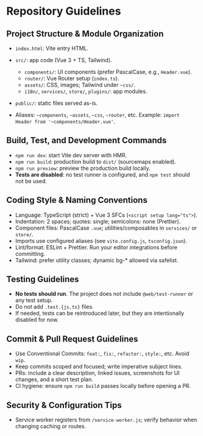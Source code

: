 # Repository Guidelines

## Project Structure & Module Organization

* `index.html`: Vite entry HTML.
* `src/`: app code (Vue 3 + TS, Tailwind).

  * `components/`: UI components (prefer PascalCase, e.g., `Header.vue`).
  * `router/`: Vue Router setup (`index.ts`).
  * `assets/`: CSS, images; Tailwind under `~css/`.
  * `i18n/`, `services/`, `store/`, `plugins/`: app modules.
* `public/`: static files served as-is.
* Aliases: `~components`, `~assets`, `~css`, `~router`, etc. Example:
  `import Header from '~components/Header.vue'`.

## Build, Test, and Development Commands

* `npm run dev`: start Vite dev server with HMR.
* `npm run build`: production build to `dist/` (sourcemaps enabled).
* `npm run preview`: preview the production build locally.
* **Tests are disabled**: no test runner is configured, and `npm test` should not be used.

## Coding Style & Naming Conventions

* Language: TypeScript (strict) + Vue 3 SFCs (`<script setup lang="ts">`).
* Indentation: 2 spaces; quotes: single; semicolons: none (Prettier).
* Component files: PascalCase `.vue`; utilities/composables in `services/` or `store/`.
* Imports use configured aliases (see `vite.config.js`, `tsconfig.json`).
* Lint/format: ESLint + Prettier. Run your editor integrations before committing.
* Tailwind: prefer utility classes; dynamic bg-\* allowed via safelist.

## Testing Guidelines

* **No tests should run**. The project does not include `@web/test-runner` or any test setup.
* Do not add `.test.{js,ts}` files.
* If needed, tests can be reintroduced later, but they are intentionally disabled for now.

## Commit & Pull Request Guidelines

* Use Conventional Commits: `feat:`, `fix:`, `refactor:`, `style:`, etc. Avoid `wip`.
* Keep commits scoped and focused; write imperative subject lines.
* PRs: include a clear description, linked issues, screenshots for UI changes, and a short test plan.
* CI hygiene: ensure `npm run build` passes locally before opening a PR.

## Security & Configuration Tips

* Service worker registers from `/service-worker.js`; verify behavior when changing caching or routes.
